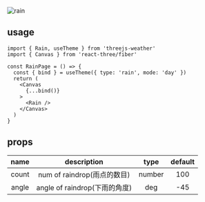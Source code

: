![rain](https://user-images.githubusercontent.com/6839576/83318117-40741480-a264-11ea-9f28-e4e4b55326dd.gif)

## usage

```tsx
import { Rain, useTheme } from 'threejs-weather'
import { Canvas } from 'react-three/fiber'

const RainPage = () => {
  const { bind } = useTheme({ type: 'rain', mode: 'day' })
  return (
    <Canvas
      {...bind()}
    >
      <Rain />
    </Canvas>
  )
}
```

## props

| name  |          description          |  type  | default |
| :---: | :---------------------------: | :----: | :-----: |
| count |  num of raindrop(雨点的数目)  | number |   100   |
| angle | angle of raindrop(下雨的角度) |  deg   |   -45   |